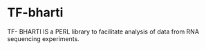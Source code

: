 # TF-bharti
TF- BHARTI IS a PERL library to facilitate analysis of data from RNA sequencing experiments.
